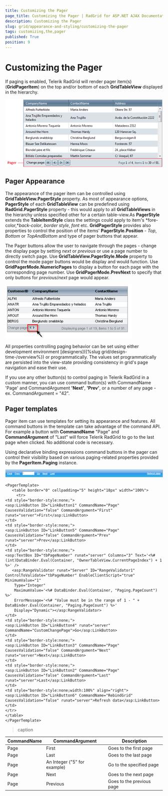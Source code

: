 ```yaml
---
title: Customizing the Pager
page_title: Customizing the Pager | RadGrid for ASP.NET AJAX Documentation
description: Customizing the Pager
slug: grid/appearance-and-styling/customizing-the-pager
tags: customizing,the,pager
published: True
position: 9
---
```


# Customizing the Pager



If paging is enabled, Telerik RadGrid will render pager item(s) (**GridPagerItem**) on the top and/or bottom of each **GridTableView** displayed in the hierarchy.

![Pager](images/grd_Pager.png)

## Pager Appearance

The appearance of the pager item can be controlled using **GridTableView.PagerStyle** property. As most of appearance options, **PagerStyle** of each **GridTableView** can be predefined using **RadGrid.PagerStyle** property - this would apply to all **GridTableViews** in the hierarchy unless specified other for a certain table-view.As **PagerStyle** extends the **TableItemStyle** class the settings could apply to item's *fore-color,**back-color*, *border style*, *font* etc. **GridPagerStyle** provides also properties to control the position of the items' **PagerStyle.Position** - *Top*, *Bottom* or *TopAndBottom* and type of pager buttons that appear.

The Pager buttons allow the user to navigate through the pages - change the display page by setting *next* or *previous* or use a page number to directly switch page. Use **GridTableView.PagerStyle.Mode** property to control the mode pager buttons would be display and would function. Use **GridPagerMode.NumericPages** to display a button for each page with the corresponding page number. Use **GridPagerMode.PrevNext** to specify that only buttons for *previous*/*next* page would appear.

![Prev/Next PagerMode](images/grd_Pager_prevnext.png)

All properties controlling paging behavior can be set using either development environment [designers]({%slug grid/design-time-/overview%}) or programmatically. The values set programmatically are persisted into the view-state providing consistency in grid's page navigation and ease their use.

If you use any other button(s) to control paging in Telerik RadGrid in a custom manner, you can use command button(s) with CommandName 'Page' and CommandArgument **'Next'**, **'Prev'**, or a number of any page - ex. CommandArgument = "42".

## Pager templates

Pager item can use templates for setting its appearance and features. All command buttons in the template can take advantage of the command API. For example a button with **CommandName** "Page" and **CommandArgument** of "Last" will force Telerik RadGrid to go to the last page when clicked. No additional code is necessary.

Using declarative binding expressions command buttons in the pager can control their visibility based on various paging-related properties provided by the **PagerItem.Paging** instance.

![Pager Template](images/grd_PagerTemplate.png)

````ASP.NET
<PagerTemplate>
   <table border="0" cellpadding="5" height="18px" width="100%">
     <tr>
<td style="border-style:none;">
<asp:LinkButton ID="LinkButton1" CommandName="Page" CausesValidation="false" CommandArgument="First" runat="server">First</asp:LinkButton>
</td>
<td style="border-style:none;">
<asp:LinkButton ID="LinkButton5" CommandName="Page" CausesValidation="false" CommandArgument="Prev" runat="server">Prev</asp:LinkButton>
</td>
<td style="border-style:none;">
<asp:TextBox ID="tbPageNumber" runat="server" Columns="3" Text='<%# (int)DataBinder.Eval(Container, "OwnerTableView.CurrentPageIndex") + 1 %>' />
   <asp:RangeValidator runat="Server" ID="RangeValidator1" ControlToValidate="tbPageNumber" EnableClientScript="true" MinimumValue="1"
    Type="Integer"
    MaximumValue='<%# DataBinder.Eval(Container, "Paging.PageCount") %>'
    ErrorMessage='<%# "Value must be in the range of 1 - " + DataBinder.Eval(Container, "Paging.PageCount") %>'
    Display="Dynamic"></asp:RangeValidator>
</td>
<td style="border-style:none;">
<asp:LinkButton ID="LinkButton4" runat="server" CommandName="CustomChangePage">Go</asp:LinkButton>
</td>
<td style="border-style:none;">
<asp:LinkButton ID="LinkButton3" CommandName="Page" CausesValidation="false" CommandArgument="Next" runat="server">Next</asp:LinkButton>
</td>
<td style="border-style:none;">
<asp:LinkButton ID="LinkButton2" CommandName="Page" CausesValidation="false" CommandArgument="Last" runat="server">Last</asp:LinkButton>
</td>
<td style="border-style:none;width:100%" align="right">
<asp:LinkButton ID="LinkButton6" CommandName="RebindGrid" CausesValidation="false" runat="server">Refresh data</asp:LinkButton>
</td>
</tr>
</table>
</PagerTemplate>

````




>caption  

|  **CommandName**  |  **CommandArgument**  |  **Description**  |
| ------ | ------ | ------ |
|Page|First|Goes to the first page|
|Page|Last|Goes to the last page|
|Page|An Integer ("5" for example)|Go to the specified page|
|Page|Next|Goes to the next page|
|Page|Previous|Goes to the previous page|
